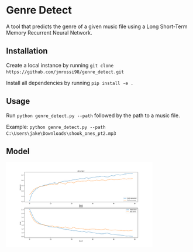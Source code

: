 # Genre Detect

A tool that predicts the genre of a given music file using a Long Short-Term Memory Recurrent Neural Network.

## Installation

Create a local instance by running
` git clone https://github.com/jmrossi98/genre_detect.git `

Install all dependencies by running
`pip install -e .`

## Usage

Run `python genre_detect.py --path`  followed by the path to a music file.

Example:
`python genre_detect.py --path C:\Users\jake\Downloads\shook_ones_pt2.mp3`

## Model
<img src="/images/model_eval.png" alt="ModelEval" width="400">

